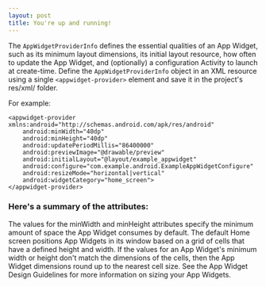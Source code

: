 ```yaml
---
layout: post
title: You're up and running!
---
```

The `AppWidgetProviderInfo` defines the essential qualities of an App Widget, such as its minimum layout dimensions, its initial layout resource, how often to update the App Widget, and (optionally) a configuration Activity to launch at create-time. Define the `AppWidgetProviderInfo` object in an XML resource using a single `<appwidget-provider>` element and save it in the project's res/xml/ folder.

For example:
```
<appwidget-provider xmlns:android="http://schemas.android.com/apk/res/android"
    android:minWidth="40dp"
    android:minHeight="40dp"
    android:updatePeriodMillis="86400000"
    android:previewImage="@drawable/preview"
    android:initialLayout="@layout/example_appwidget"
    android:configure="com.example.android.ExampleAppWidgetConfigure"
    android:resizeMode="horizontal|vertical"
    android:widgetCategory="home_screen">
</appwidget-provider>
```
### Here's a summary of the <appwidget-provider> attributes:

The values for the minWidth and minHeight attributes specify the minimum amount of space the App Widget consumes by default. The default Home screen positions App Widgets in its window based on a grid of cells that have a defined height and width. If the values for an App Widget's minimum width or height don't match the dimensions of the cells, then the App Widget dimensions round up to the nearest cell size.
See the App Widget Design Guidelines for more information on sizing your App Widgets.
